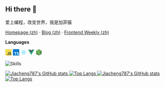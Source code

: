 ## Hi there 👋

爱上编程，改变世界，我是加菲猫

[Homepage (zh)](https://jiacheng787.github.io/Garfield-blog/about-me) · [Blog (zh)](https://jiacheng787.github.io/Garfield-blog/) · [Frontend Weekly (zh)](https://garfield-dev-team.github.io/frontend-weekly/)

**Languages**

<code><img height="20" src="https://raw.githubusercontent.com/github/explore/80688e429a7d4ef2fca1e82350fe8e3517d3494d/topics/javascript/javascript.png"></code>
<code><img height="20" src="https://raw.githubusercontent.com/github/explore/80688e429a7d4ef2fca1e82350fe8e3517d3494d/topics/typescript/typescript.png"></code>
<code><img height="20" src="https://raw.githubusercontent.com/github/explore/80688e429a7d4ef2fca1e82350fe8e3517d3494d/topics/react/react.png"></code>
<code><img height="20" src="https://raw.githubusercontent.com/github/explore/80688e429a7d4ef2fca1e82350fe8e3517d3494d/topics/vue/vue.png"></code>
<code><img height="20" src="https://raw.githubusercontent.com/github/explore/80688e429a7d4ef2fca1e82350fe8e3517d3494d/topics/nodejs/nodejs.png"></code>

![Skills](https://skillicons.dev/icons?i=azure,cloudflare,workers,github,c,cpp,cs,html,js,ts,css,sass,go,md,regex,bash,docker,git,mongodb,mysql,redis,linux,nginx,vim,vscode,express,electron,jquery,nodejs,nestjs,react,vue,wasm)

<!--
| [![tree's GitHub stats](https://github-readme-stats.vercel.app/api?username=Jiacheng787&hide=contribs&show_icons=true&theme=dracula)](https://github.com/anuraghazra/github-readme-stats) | [![Top Langs](https://github-readme-stats.vercel.app/api/top-langs/?username=Jiacheng787&layout=compact&theme=dracula)](https://github.com/anuraghazra/github-readme-stats) |
| ---- | ---- |
-->

<a href="https://github-readme-stats-one-bice.vercel.app/api?username=Jiacheng787&show_icons=true&include_all_commits=true&role=OWNER,ORGANIZATION_MEMBER#gh-light-mode-only" target="_blank">
  <img src="https://github-readme-stats-one-bice.vercel.app/api?username=Jiacheng787&show_icons=true&include_all_commits=true&role=OWNER,ORGANIZATION_MEMBER#gh-light-mode-only" alt="Jiacheng787's GitHub stats" height="185px">
</a>
<a href="https://github-readme-stats-one-bice.vercel.app/api/top-langs/?username=Jiacheng787&layout=compact&langs_count=8&include_all_commits=true&role=OWNER,ORGANIZATION_MEMBER#gh-light-mode-only">
  <img src="https://github-readme-stats-one-bice.vercel.app/api/top-langs/?username=Jiacheng787&layout=compact&langs_count=8&include_all_commits=true&role=OWNER,ORGANIZATION_MEMBER#gh-light-mode-only" alt="Top Langs" height="185px">
</a>

<a href="https://github-readme-stats-one-bice.vercel.app/api?username=Jiacheng787&theme=dracula&show_icons=true&include_all_commits=true&role=OWNER,ORGANIZATION_MEMBER#gh-dark-mode-only" target="_blank">
  <img src="https://github-readme-stats-one-bice.vercel.app/api?username=Jiacheng787&theme=dracula&show_icons=true&include_all_commits=true&role=OWNER,ORGANIZATION_MEMBER#gh-dark-mode-only" alt="Jiacheng787's GitHub stats" height="185px">
</a>
<a href="https://github-readme-stats-one-bice.vercel.app/api/top-langs/?username=Jiacheng787&theme=dracula&layout=compact&langs_count=8&include_all_commits=true&role=OWNER,ORGANIZATION_MEMBER#gh-dark-mode-only">
  <img src="https://github-readme-stats-one-bice.vercel.app/api/top-langs/?username=Jiacheng787&theme=dracula&layout=compact&langs_count=8&include_all_commits=true&role=OWNER,ORGANIZATION_MEMBER#gh-dark-mode-only" alt="Top Langs" height="185px">
</a>

